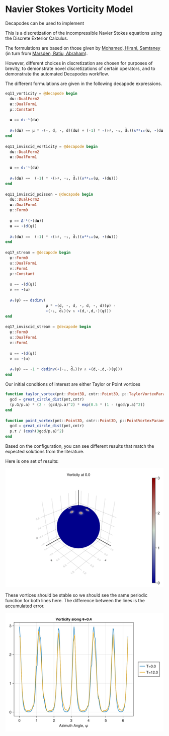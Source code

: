 # Navier Stokes Vorticity Model

Decapodes can be used to implement


This is a discretization of the incompressible Navier Stokes equations using the Discrete Exterior Calculus.

The formulations are based on those given by [Mohamed, Hirani, Samtaney](https://arxiv.org/abs/1508.01166) (in turn from [Marsden, Ratiu, Abraham](https://link.springer.com/book/10.1007/978-1-4612-1029-0)).

However, different choices in discretization are chosen for purposes of brevity, to demonstrate novel discretizations of certain operators, and to demonstrate the automated Decapodes workflow.

The different formulations are given in the following decapode expressions.

```julia
eq11_vorticity = @decapode begin
  d𝐮::DualForm2
  𝐮::DualForm1
  μ::Constant

  𝐮 == d₁⁻¹(d𝐮)

  ∂ₜ(d𝐮) == μ * ∘(⋆, d, ⋆, d)(d𝐮) + (-1) * ∘(♭♯, ⋆₁, d̃₁)(∧ᵈᵖ₁₀(𝐮, ⋆(d𝐮)))
end

eq11_inviscid_vorticity = @decapode begin
  d𝐮::DualForm2
  𝐮::DualForm1

  𝐮 == d₁⁻¹(d𝐮)

  ∂ₜ(d𝐮) ==  (-1) * ∘(♭♯, ⋆₁, d̃₁)(∧ᵈᵖ₁₀(𝐮, ⋆(d𝐮)))
end

eq11_inviscid_poisson = @decapode begin
  d𝐮::DualForm2
  𝐮::DualForm1
  ψ::Form0

  ψ == Δ⁻¹(⋆(d𝐮))
  𝐮 == ⋆(d(ψ))

  ∂ₜ(d𝐮) ==  (-1) * ∘(♭♯, ⋆₁, d̃₁)(∧ᵈᵖ₁₀(𝐮, ⋆(d𝐮)))
end

eq17_stream = @decapode begin
  ψ::Form0
  u::DualForm1
  v::Form1
  μ::Constant

  u == ⋆(d(ψ))
  v == ⋆(u)

  ∂ₜ(ψ) == dsdinv(
                  μ * ∘(d, ⋆, d, ⋆, d, ⋆, d)(ψ) -
                  ∘(⋆₁, d̃₁)(v ∧ ∘(d,⋆,d,⋆)(ψ)))
end

eq17_inviscid_stream = @decapode begin
  ψ::Form0
  u::DualForm1
  v::Form1

  u == ⋆(d(ψ))
  v == ⋆(u)

  ∂ₜ(ψ) == -1 * dsdinv(∘(⋆₁, d̃₁)(v ∧ ∘(d,⋆,d,⋆)(ψ)))
end
```

Our initial conditions of interest are either Taylor or Point vortices

```julia
function taylor_vortex(pnt::Point3D, cntr::Point3D, p::TaylorVortexParams)
  gcd = great_circle_dist(pnt,cntr)
  (p.G/p.a) * (2 - (gcd/p.a)^2) * exp(0.5 * (1 - (gcd/p.a)^2))
end

function point_vortex(pnt::Point3D, cntr::Point3D, p::PointVortexParams)
  gcd = great_circle_dist(pnt,cntr)
  p.τ / (cosh(3gcd/p.a)^2)
end
```

Based on the configuration, you can see different results that match the expected solutions from the literature.

Here is one set of results:

![Vorticity](vort.gif)

These vortices should be stable so we should see the same periodic function for both lines here. The difference between the lines is the accumulated error.

![Azimuth Profile](azimuth.png)